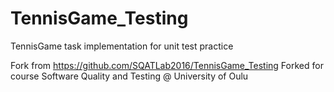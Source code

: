 # TennisGame_Testing
TennisGame task implementation for unit test practice

Fork from https://github.com/SQATLab2016/TennisGame_Testing
Forked for course Software Quality and Testing @ University of Oulu
